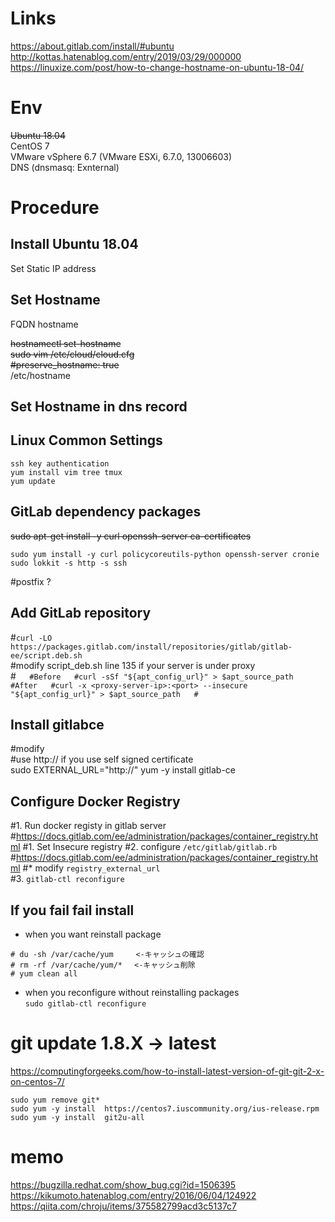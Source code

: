 # Links
https://about.gitlab.com/install/#ubuntu
http://kottas.hatenablog.com/entry/2019/03/29/000000
https://linuxize.com/post/how-to-change-hostname-on-ubuntu-18-04/

# Env
~~Ubuntu 18.04~~  
CentOS 7  
VMware vSphere 6.7 (VMware ESXi, 6.7.0, 13006603)  
DNS (dnsmasq: Exnternal)  

# Procedure
## Install Ubuntu 18.04
Set Static IP address   
## Set Hostname
FQDN hostname  

~~hostnamectl set-hostname~~  
~~sudo vim /etc/cloud/cloud.cfg~~  
~~#preserve_hostname: true~~  
/etc/hostname  

## Set Hostname in dns record


## Linux Common Settings
```
ssh key authentication
yum install vim tree tmux
yum update
```
## GitLab dependency packages
~~sudo apt-get install -y curl openssh-server ca-certificates~~
```
sudo yum install -y curl policycoreutils-python openssh-server cronie
sudo lokkit -s http -s ssh
```
#postfix ?

## Add GitLab repository
#`curl -LO https://packages.gitlab.com/install/repositories/gitlab/gitlab-ee/script.deb.sh`  
#modify script_deb.sh line 135 if your server is under proxy  
#```  
#Before  
#curl -sSf "${apt_config_url}" > $apt_source_path  
#After  
#curl -x <proxy-server-ip>:<port> --insecure "${apt_config_url}" > $apt_source_path  
#```  



## Install gitlabce
#modify  
#use http:// if you use self signed certificate  
sudo EXTERNAL_URL="http://<your-gitlab-server-hostnameFQDN>" yum -y install gitlab-ce  

## Configure Docker Registry
#1. Run docker registy in gitlab server
#https://docs.gitlab.com/ee/administration/packages/container_registry.html
#1. Set Insecure registry
#2. configure `/etc/gitlab/gitlab.rb`  
#https://docs.gitlab.com/ee/administration/packages/container_registry.html
#* modify `registry_external_url`  
#3. `gitlab-ctl reconfigure`  

## If you fail fail install
- when you want reinstall package  
```
# du -sh /var/cache/yum     <-キャッシュの確認
# rm -rf /var/cache/yum/*　 <-キャッシュ削除
# yum clean all
```

- when you reconfigure without reinstalling packages  
`sudo gitlab-ctl reconfigure` 

# git update 1.8.X -> latest
https://computingforgeeks.com/how-to-install-latest-version-of-git-git-2-x-on-centos-7/  
```
sudo yum remove git*
sudo yum -y install  https://centos7.iuscommunity.org/ius-release.rpm
sudo yum -y install  git2u-all
```

# memo

https://bugzilla.redhat.com/show_bug.cgi?id=1506395
https://kikumoto.hatenablog.com/entry/2016/06/04/124922
https://qiita.com/chroju/items/375582799acd3c5137c7

